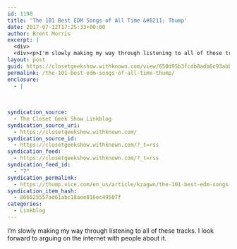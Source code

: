 ```yaml
---
id: 1198
title: 'The 101 Best EDM Songs of All Time &#8211; Thump'
date: 2017-07-12T17:25:33+00:00
author: Brent Morris
excerpt: |
  <div>
  <div><p>I'm slowly making my way through listening to all of these tracks. I look forward to arguing on the internet with people about it.&nbsp;</p></div></div>
layout: post
guid: https://closetgeekshow.withknown.com/view/650d95b3fcdb8adb6c93abb2c6464137
permalink: /the-101-best-edm-songs-of-all-time-thump/
enclosure:
  - |
    
    
    
syndication_source:
  - The Closet Geek Show Linkblog
syndication_source_uri:
  - https://closetgeekshow.withknown.com/
syndication_source_id:
  - https://closetgeekshow.withknown.com/?_t=rss
syndication_feed:
  - https://closetgeekshow.withknown.com/?_t=rss
syndication_feed_id:
  - "7"
syndication_permalink:
  - https://thump.vice.com/en_us/article/kzagwn/the-101-best-edm-songs-best-dance-songs-of-all-time?utm_source=thumptwitterus
syndication_item_hash:
  - 866525557ad61abc18aee816ec49507f
categories:
  - Linkblog
---
```

<div class="known-bookmark">
  <div class="e-content">
    <p>
      I&#8217;m slowly making my way through listening to all of these tracks. I look forward to arguing on the internet with people about it. 
    </p>
  </div>
</div>